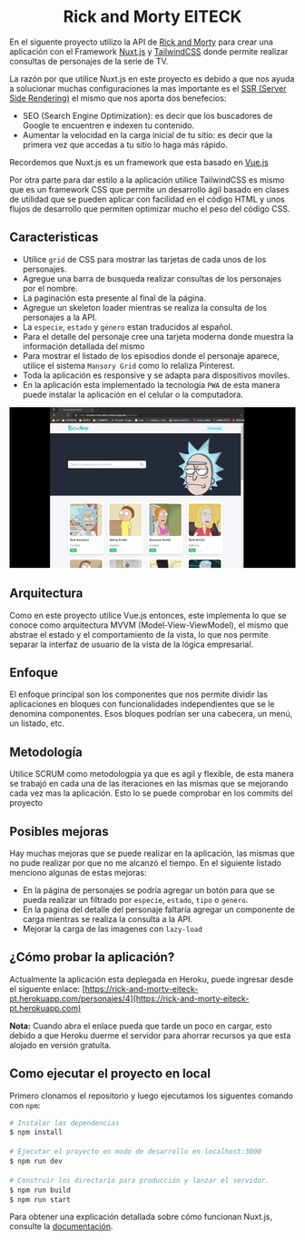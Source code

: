 <h1 align="center">Rick and Morty EITECK</h1>

En el siguente proyecto utilizo la API de [Rick and Morty](https://rickandmortyapi.com/) para crear una aplicación con el Framework [Nuxt.js](https://rickandmortyapi.com/) y [TailwindCSS](https://tailwindcss.com/) donde permite realizar consultas de personajes de la serie de TV.

La razón por que utilice Nuxt.js en este proyecto es debido a que nos ayuda a solucionar muchas configuraciones la mas importante es el [SSR (Server Side Rendering)](https://lemoncode.net/lemoncode-blog/2018/5/13/server-side-rendering-i-conceptos) el mismo que nos aporta dos benefecios:

- SEO (Search Engine Optimization): es decir que los buscadores de Google te encuentren e indexen tu contenido.
- Aumentar la velocidad en la carga inicial de tu sitio: es decir que la primera vez que accedas a tu sitio lo haga más rápido.

Recordemos que Nuxt.js es un framework que esta basado en [Vue.js](https://vuejs.org/)

Por otra parte para dar estilo a la aplicación utilice TailwindCSS es mismo que es un framework CSS que permite un desarrollo ágil basado en clases de utilidad que se pueden aplicar con facilidad en el código HTML y unos flujos de desarrollo que permiten optimizar mucho el peso del código CSS.

## Caracteristicas

- Utilice `grid` de CSS para mostrar las tarjetas de cada unos de los personajes.
- Agregue una barra de busqueda realizar consultas de los personajes por el nombre.
- La paginación esta presente al final de la página.
- Agregue un skeleton loader mientras se realiza la consulta de los personajes a la API.
- La `especie`, `estado` y `género` estan traducidos al español.
- Para el detalle del personaje cree una tarjeta moderna donde muestra la información detallada del mismo
- Para mostrar el listado de los episodios donde el personaje aparece, utilice el sistema `Mansory Grid` como lo relaliza Pinterest.
- Toda la aplicación es responsive y se adapta para dispositivos moviles.
- En la aplicación esta implementado la tecnología `PWA` de esta manera puede instalar la aplicación en el celular o la computadora.

![Presentación](https://github.com/GuasaPlay/rick-and-morty-eiteck-pt/blob/main/assets/img/Hnet-image.gif?raw=true)

## Arquitectura

Como en este proyecto utilice Vue.js entonces, este implementa lo que se conoce como arquitectura MVVM (Model-View-ViewModel), el mismo que abstrae el estado y el comportamiento de la vista, lo que nos permite separar la interfaz de usuario de la vista de la lógica empresarial.

## Enfoque

El enfoque principal son los componentes que nos permite dividir las aplicaciones en bloques con funcionalidades independientes que se le denomina componentes. Esos bloques podrían ser una cabecera, un menú, un listado, etc.

## Metodología

Utilice SCRUM como metodologpia ya que es agil y flexible, de esta manera se trabajó en cada una de las iteraciones en las mismas que se mejorando cada vez mas la aplicación. Esto lo se puede comprobar en los commits del proyecto

## Posibles mejoras

Hay muchas mejoras que se puede realizar en la aplicación, las mismas que no pude realizar por que no me alcanzó el tiempo. En el siguiente listado menciono algunas de estas mejoras:

- En la página de personajes se podría agregar un botón para que se pueda realizar un filtrado por `especie`, `estado`, `tipo` o `genero`.
- En la pagina del detalle del personaje faltaría agregar un componente de carga mientras se realiza la consulta a la API.
- Mejorar la carga de las imagenes con `lazy-load`

## ¿Cómo probar la aplicación?

Actualmente la aplicación esta deplegada en Heroku, puede ingresar desde el siguente enlace: [https://rick-and-morty-eiteck-pt.herokuapp.com/personajes/4](https://rick-and-morty-eiteck-pt.herokuapp.com)

**Nota:** Cuando abra el enlace pueda que tarde un poco en cargar, esto debido a que Heroku duerme el servidor para ahorrar recursos ya que esta alojado en versión gratuita.

## Como ejecutar el proyecto en local

Primero clonamos el repositorio y luego ejecutamos los siguentes comando con `npm`:

```bash
# Instalar las dependencias
$ npm install

# Ejecutar el proyecto en modo de desarrollo en localhost:3000
$ npm run dev

# Construir los directorio para producción y lanzar el servidor.
$ npm run build
$ npm run start

```

Para obtener una explicación detallada sobre cómo funcionan Nuxt.js, consulte la [documentación](https://nuxtjs.org).
